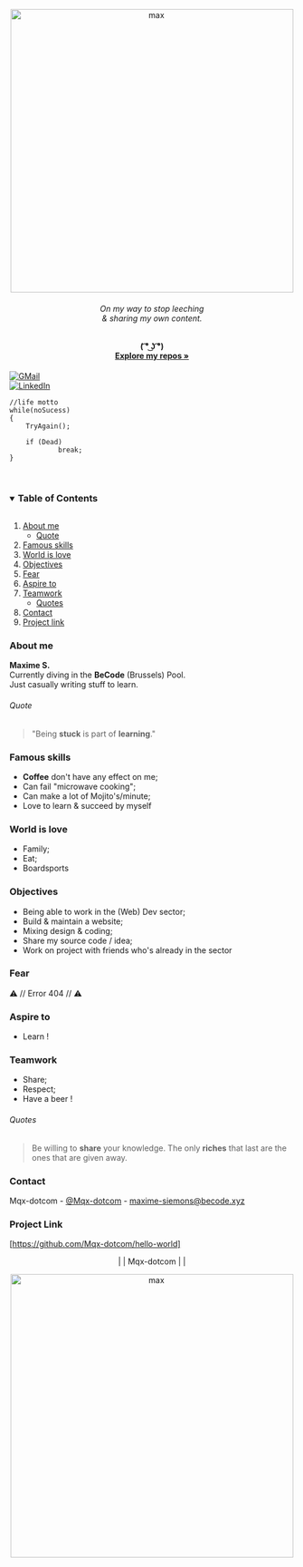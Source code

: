 <br /><br />
<p align="center">
  <a href="https://github.com/Mqx-dotcom/hello-world">
    <img width="500" alt="max" src="https://user-images.githubusercontent.com/66429445/115710349-894c2480-a372-11eb-8ff0-41bc7bcea895.png">
  </a>
  <h6 align="center">  On my way to stop leeching <br />& sharing my own content.</h6>
  <h4 align="center">  ( ͡° ͜ʖ ͡°) <br />
    <a href="https://github.com/Mqx-dotcom"><strong>Explore my repos »</strong></a></h4>
  </p>
</p>

[![GMail][GMail-logo]][GMail-url] <br />
[![LinkedIn][linkedin-logo]][linkedin-url] <br />


```
//life motto
while(noSucess)
{
    TryAgain();
    
    if (Dead)
            break;
}
```
<br />

<!-- TABLE DES MATIEEEEERES b:c why not x) -->
<details open="open">
  <summary><h3 style="display: inline-block">Table of Contents</h3></summary>
  <ol>    
    <li>
    <a href="#about-me">About me</a>
      <ul>
        <li><a href="#quote">Quote</a></li>
      </ul>
    </li>
    <li><a href="#famous-skills">Famous skills</a></li>
    <li><a href="#world-is-love">World is love</a></li>
    <li><a href="#objectives">Objectives</a></li>
    <li><a href="#fear">Fear</a></li>
    <li><a href="#aspire-to">Aspire to</a></li>
    <li>
    <a href="#teamwork">Teamwork</a>
      <ul>
        <li><a href="#quotes">Quotes</a></li>
      </ul>
    </li>
    <li><a href="#contact">Contact</a></li>
    <li><a href="#project-link">Project link</a></li>
  </ol>
</details>

### About me

<strong>Maxime S. </strong> <br />
Currently diving in the <strong>BeCode</strong> (Brussels) Pool. <br />
Just casually writing stuff to learn. <br />

###### Quote 
> "Being **stuck** is part of **learning**."

### Famous skills

- <strong>Coffee</strong> don't have any effect on me;
- Can fail "microwave cooking";
- Can make a lot of Mojito's/minute;
- Love to learn & succeed by myself


### World is love

- Family;
- Eat;
- Boardsports


### Objectives

- Being able to work in the (Web) Dev sector;
- Build & maintain a website;
- Mixing design & coding;
- Share my source code / idea;
- Work on project with friends who's already in the sector

### Fear

⚠️ // Error 404 // ⚠️


### Aspire to

- Learn !

### Teamwork

- Share;
- Respect;
- Have a beer !


###### Quotes
> Be willing to **share** your knowledge. The only **riches** that last are the ones that are given away.

### Contact

Mqx-dotcom - [@Mqx-dotcom](https://twitter.com/Mqx-dotcom) - maxime-siemons@becode.xyz

### Project Link
[https://github.com/Mqx-dotcom/hello-world]


<!-- MARKDOWN LINKS & IMAGES -->

[linkedin-logo]: https://img.shields.io/badge/-LinkedIn-black.svg?style=for-the-badge&logo=linkedin&colorB=555
[linkedin-url]: https://www.linkedin.com/in/maxime-siemons-153b5b20b/
[GMail-logo]: https://img.shields.io/badge/-gmail-black.svg?style=for-the-badge&logo=gmail&colorB=555
[GMail-url]: mailto:maxime-siemons@becode.xyz?subject=[GitHub-Mqx-dotcom]


<p align="center">| | Mqx-dotcom | |</font>

<p align="center">
  <a href="https://github.com/Mqx-dotcom/hello-world">
    <img width="500" alt="max" src="https://user-images.githubusercontent.com/66429445/115719430-5dce3780-a37c-11eb-83e4-3ee74c539898.gif">
  </a>
  </p>
</p>


